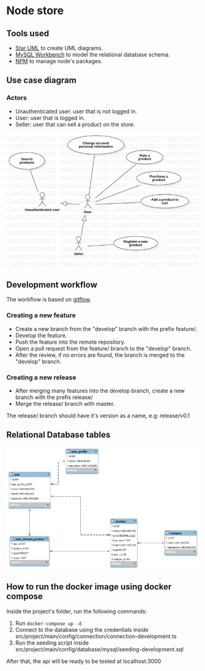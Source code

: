 # Node store

## Tools used
* [Star UML](https://staruml.io/) to create UML diagrams.
* [MySQL Workbench](https://www.mysql.com/products/workbench/) to model the relational database schema.
* [NPM](https://www.npmjs.com/) to manage node's packages.

## Use case diagram

### Actors
* Unauthenticated user: user that is not logged in.
* User: user that is logged in.
* Seller: user that can sell a product on the store.

![Node store's use case diagram](docs/use-cases/use-case-diagram.jpg)

## Development workflow
The workflow is based on [gitflow](https://www.atlassian.com/git/tutorials/comparing-workflows/gitflow-workflow).

### Creating a new feature
* Create a new branch from the "develop" branch with the prefix feature/.
* Develop the feature.
* Push the feature into the remote repository.
* Open a pull request from the feature/ branch to the "develop" branch.
* After the review, if no errors are found, the branch is merged to the "develop" branch.

### Creating a new release
* After merging many features into the develop branch, create a new branch with the prefix release/
* Merge the release/ branch with master.

The release/ branch should have it's version as a name, e.g: release/v0.1

## Relational Database tables
![Relational Database tables](docs/database-tables/tables-modeling.png)

## How to run the docker image using docker compose
Inside the project's folder, run the following commands:
1. Run ``docker-compose up -d``
2. Connect to the database using the credentials inside src/project/main/config/connection/connection-development.ts
3. Run the seeding script inside src/project/main/config/database/mysql/seeding-development.sql
   
After that, the api will be ready to be tested at localhost:3000
